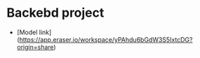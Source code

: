 # Backebd project
- [Model link] (https://app.eraser.io/workspace/yPAhdu6bGdW3S5IxtcDG?origin=share)
